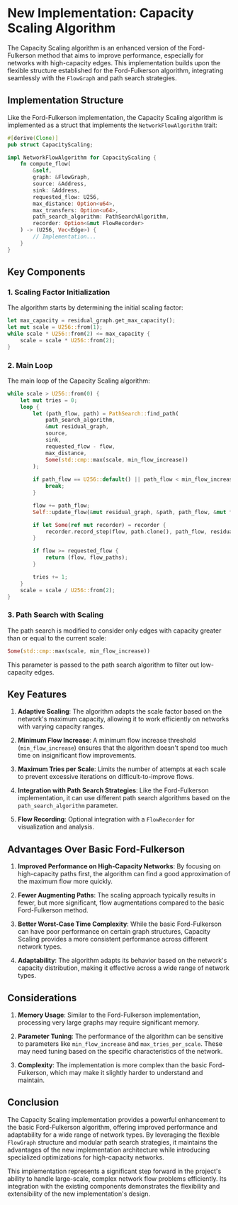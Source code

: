 # New Implementation: Capacity Scaling Algorithm

The Capacity Scaling algorithm is an enhanced version of the Ford-Fulkerson method that aims to improve performance, especially for networks with high-capacity edges. This implementation builds upon the flexible structure established for the Ford-Fulkerson algorithm, integrating seamlessly with the `FlowGraph` and path search strategies.

## Implementation Structure

Like the Ford-Fulkerson implementation, the Capacity Scaling algorithm is implemented as a struct that implements the `NetworkFlowAlgorithm` trait:

```rust
#[derive(Clone)]
pub struct CapacityScaling;

impl NetworkFlowAlgorithm for CapacityScaling {
    fn compute_flow(
        &self,
        graph: &FlowGraph,
        source: &Address,
        sink: &Address,
        requested_flow: U256,
        max_distance: Option<u64>,
        max_transfers: Option<u64>,
        path_search_algorithm: PathSearchAlgorithm,
        recorder: Option<&mut FlowRecorder>
    ) -> (U256, Vec<Edge>) {
        // Implementation...
    }
}
```

## Key Components

### 1. Scaling Factor Initialization

The algorithm starts by determining the initial scaling factor:

```rust
let max_capacity = residual_graph.get_max_capacity();
let mut scale = U256::from(1);
while scale * U256::from(2) <= max_capacity {
    scale = scale * U256::from(2);
}
```

### 2. Main Loop

The main loop of the Capacity Scaling algorithm:

```rust
while scale > U256::from(0) {
    let mut tries = 0;
    loop {
        let (path_flow, path) = PathSearch::find_path(
            path_search_algorithm,
            &mut residual_graph,
            source,
            sink,
            requested_flow - flow,
            max_distance,
            Some(std::cmp::max(scale, min_flow_increase))
        );
        
        if path_flow == U256::default() || path_flow < min_flow_increase || tries >= max_tries_per_scale {
            break;
        }

        flow += path_flow;
        Self::update_flow(&mut residual_graph, &path, path_flow, &mut flow_paths);

        if let Some(ref mut recorder) = recorder {
            recorder.record_step(flow, path.clone(), path_flow, residual_graph.clone());
        }

        if flow >= requested_flow {
            return (flow, flow_paths);
        }

        tries += 1;
    }
    scale = scale / U256::from(2);
}
```

### 3. Path Search with Scaling

The path search is modified to consider only edges with capacity greater than or equal to the current scale:

```rust
Some(std::cmp::max(scale, min_flow_increase))
```

This parameter is passed to the path search algorithm to filter out low-capacity edges.

## Key Features

1. **Adaptive Scaling**: The algorithm adapts the scale factor based on the network's maximum capacity, allowing it to work efficiently on networks with varying capacity ranges.

2. **Minimum Flow Increase**: A minimum flow increase threshold (`min_flow_increase`) ensures that the algorithm doesn't spend too much time on insignificant flow improvements.

3. **Maximum Tries per Scale**: Limits the number of attempts at each scale to prevent excessive iterations on difficult-to-improve flows.

4. **Integration with Path Search Strategies**: Like the Ford-Fulkerson implementation, it can use different path search algorithms based on the `path_search_algorithm` parameter.

5. **Flow Recording**: Optional integration with a `FlowRecorder` for visualization and analysis.

## Advantages Over Basic Ford-Fulkerson

1. **Improved Performance on High-Capacity Networks**: By focusing on high-capacity paths first, the algorithm can find a good approximation of the maximum flow more quickly.

2. **Fewer Augmenting Paths**: The scaling approach typically results in fewer, but more significant, flow augmentations compared to the basic Ford-Fulkerson method.

3. **Better Worst-Case Time Complexity**: While the basic Ford-Fulkerson can have poor performance on certain graph structures, Capacity Scaling provides a more consistent performance across different network types.

4. **Adaptability**: The algorithm adapts its behavior based on the network's capacity distribution, making it effective across a wide range of network types.

## Considerations

1. **Memory Usage**: Similar to the Ford-Fulkerson implementation, processing very large graphs may require significant memory.

2. **Parameter Tuning**: The performance of the algorithm can be sensitive to parameters like `min_flow_increase` and `max_tries_per_scale`. These may need tuning based on the specific characteristics of the network.

3. **Complexity**: The implementation is more complex than the basic Ford-Fulkerson, which may make it slightly harder to understand and maintain.

## Conclusion

The Capacity Scaling implementation provides a powerful enhancement to the basic Ford-Fulkerson algorithm, offering improved performance and adaptability for a wide range of network types. By leveraging the flexible `FlowGraph` structure and modular path search strategies, it maintains the advantages of the new implementation architecture while introducing specialized optimizations for high-capacity networks.

This implementation represents a significant step forward in the project's ability to handle large-scale, complex network flow problems efficiently. Its integration with the existing components demonstrates the flexibility and extensibility of the new implementation's design.
